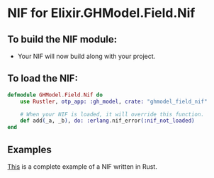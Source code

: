 # NIF for Elixir.GHModel.Field.Nif

## To build the NIF module:

- Your NIF will now build along with your project.

## To load the NIF:

```elixir
defmodule GHModel.Field.Nif do
    use Rustler, otp_app: :gh_model, crate: "ghmodel_field_nif"

    # When your NIF is loaded, it will override this function.
    def add(_a, _b), do: :erlang.nif_error(:nif_not_loaded)
end
```

## Examples

[This](https://github.com/hansihe/NifIo) is a complete example of a NIF written in Rust.
